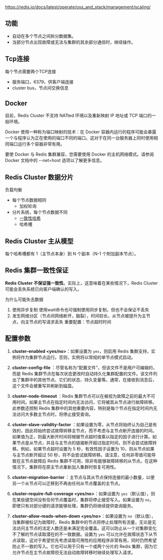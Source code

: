 https://redis.io/docs/latest/operate/oss_and_stack/management/scaling/



## 功能

* 自动在多个节点之间拆分数据集。
* 当部分节点出现故障或无法与集群的其余部分通信时，继续操作。



## Tcp连接

每个节点需要两个TCP连接

* 服务端口，6379，供客户端连接
* cluster bus，节点间交换信息



## Docker

目前，Redis Cluster 不支持 NATted 环境以及重新映射 IP 地址或 TCP 端口的一般环境。

Docker 使用一种称为端口映射的技术：在 Docker 容器内运行的程序可能会暴露一个与程序认为正在使用的端口不同的端口。这对于在同一台服务器上同时使用相同端口运行多个容器非常有用。 

要使 Docker 与 Redis 集群兼容，您需要使用 Docker 的主机网络模式。请参阅 Docker 文档中的 --net=host 选项以了解更多信息。



## Redis Cluster 数据分片

负载均衡

* 每个节点数据相同
  * 加权轮询
* 分片系统，每个节点数据不同
  * [一致性哈希](https://www.xiaolincoding.com/os/8_network_system/hash.html)
  * 哈希槽





## Redis Cluster 主从模型

每个哈希槽都有 1（主节点本身）到 N 个副本（N-1 个附加副本节点）。



## Redis 集群一致性保证

**Redis Cluster 不保证强一致性**。实际上，这意味着在某些情况下，Redis Cluster 可能会丢失系统已向客户端确认的写入。

为什么可能失去数据

1. 使用异步复制
   使用wait命令也可强制使用同步复制，但也不会保证不丢失
2. 发生网络分区（节点间网络断开，脑裂），时间较长，从节点被提升为主节点，向主节点的写请求丢失
   重要配置：节点超时时间







## 配置参数

1. **cluster-enabled <yes/no>**：如果设置为 `yes`，则启用 Redis 集群支持，实例将作为集群节点运行。否则，实例将以常规的单节点模式启动。

2. **cluster-config-file <filename>**：尽管名称为“配置文件”，但该文件不是用户可编辑的，而是 Redis 集群节点在每次状态更改时自动持久化集群配置的文件。该文件列出了集群中的其他节点、它们的状态、持久变量等。通常，在接收到消息后，这个文件会被重写并刷新到磁盘。

3. **cluster-node-timeout <milliseconds>**：Redis 集群节点可以在被视为故障之前的最大不可用时间。如果主节点在指定时间内无法访问，它将被其从节点进行故障转移。此参数还控制 Redis 集群中的其他重要内容，特别是每个节点在指定时间内无法访问大多数主节点时，将停止接受查询。

4. **cluster-slave-validity-factor <factor>**：如果设置为零，从节点将始终认为自己是有效的，因此将始终尝试故障转移主节点，而不考虑与主节点断开连接的时间。如果值为正，则最大断开时间将根据节点超时值乘以指定的因子进行计算。如果节点是从节点，并且与主节点的链接断开超过指定时间，则不会尝试故障转移。例如，如果节点超时设置为 5 秒，有效性因子设置为 10，则从节点如果与主节点断开超过 50 秒，将不会尝试故障转移。请注意，任何非零值可能导致在主节点故障后 Redis 集群不可用，除非有能够故障转移的从节点。在这种情况下，集群将在原主节点重新加入集群时恢复可用性。

5. **cluster-migration-barrier <count>**：主节点与其从节点保持连接的最小数量，以便另一个从节点可以迁移到不再由任何从节点覆盖的主节点。

6. **cluster-require-full-coverage <yes/no>**：如果设置为 `yes`（默认值），则在某些键空间没有任何节点覆盖时，集群将停止接受写入。如果设置为 `no`，即使只有对部分键的请求能够处理，集群仍将继续提供查询服务。

7. **cluster-allow-reads-when-down <yes/no>**：如果设置为 `no`（默认值），当集群被标记为故障时，Redis 集群中的节点将停止处理所有流量，无论是无法访问主节点的法定人数还是未满足完全覆盖。这可以防止从一个对集群变化不了解的节点读取潜在的不一致数据。设置为 `yes` 可以允许在故障状态下从节点读取，这对于希望优先考虑读取可用性的应用程序非常有用，同时仍然希望防止不一致的写入。它也可以用于只有一个或两个分片的 Redis 集群，因为它允许节点在主节点故障但无法自动故障转移时继续处理写入请求。